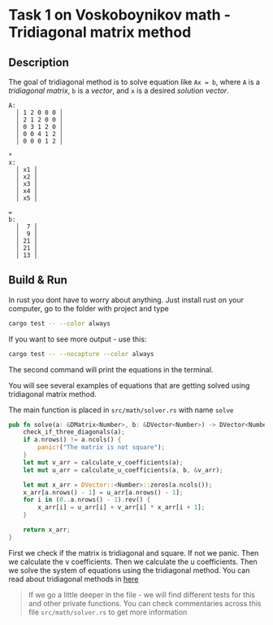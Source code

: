 # Task 1 on Voskoboynikov math - Tridiagonal matrix method
## Description
The goal of tridiagonal method is to solve equation like `Ax = b`, where `A` is a *tridiagonal matrix*, `b` is a *vector*, and `x` is a desired *solution vector*.
```
A:
  │ 1 2 0 0 0 │
  │ 2 1 2 0 0 │
  │ 0 3 1 2 0 │
  │ 0 0 4 1 2 │
  │ 0 0 0 1 2 │

*
x:
  │ x1 │
  │ x2 │
  │ x3 │
  │ x4 │
  │ x5 │

=
b:
  │  7 │
  │  9 │
  │ 21 │
  │ 21 │
  │ 13 │
```
## Build & Run
In rust you dont have to worry about anything. Just install rust on your computer, go to the folder with project and type
```sh
cargo test -- --color always
```
If you want to see more output - use this:
```sh
cargo test -- --nocapture --color always
```
The second command will print the equations in the terminal.

You will see several examples of equations that are getting solved using tridiagonal matrix method.

The main function is placed in `src/math/solver.rs` with name `solve`
```rust
pub fn solve(a: &DMatrix<Number>, b: &DVector<Number>) -> DVector<Number> {
    check_if_three_diagonals(a);
    if a.nrows() != a.ncols() {
        panic!("The matrix is not square");
    }
    let mut v_arr = calculate_v_coefficients(a);
    let mut u_arr = calculate_u_coefficients(a, b, &v_arr);

    let mut x_arr = DVector::<Number>::zeros(a.ncols());
    x_arr[a.nrows() - 1] = u_arr[a.nrows() - 1];
    for i in (0..a.nrows() - 1).rev() {
        x_arr[i] = u_arr[i] + v_arr[i] * x_arr[i + 1];
    }

    return x_arr;
}
```
First we check if the matrix is tridiagonal and square. If not we panic. Then we calculate the v coefficients. Then we calculate the u coefficients. Then we solve the system of equations using the tridiagonal method. You can read about tridiagonal methods in [here](https://dzen.ru/a/YDWWQaMy3XNzjwmJ)

> If we go a little deeper in the file - we will find different tests for this and other private functions. You can check commentaries across this file `src/math/solver.rs` to get more information
